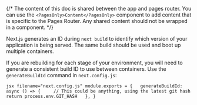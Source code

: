 {/\* The content of this doc is shared between the app and pages router.
You can use the `<PagesOnly>Content</PagesOnly>` component to add
content that is specific to the Pages Router. Any shared content should
not be wrapped in a component. \*/}

Next.js generates an ID during `next build` to identify which version of
your application is being served. The same build should be used and boot
up multiple containers.

If you are rebuilding for each stage of your environment, you will need
to generate a consistent build ID to use between containers. Use the
`generateBuildId` command in `next.config.js`:

`jsx filename="next.config.js" module.exports = {   generateBuildId: async () => {     // This could be anything, using the latest git hash     return process.env.GIT_HASH   }, }`

